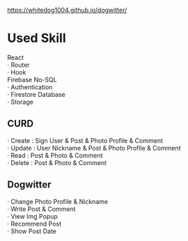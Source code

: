 https://whitedog1004.github.io/dogwitter/

# Used Skill
React <br>
· Router <br>
· Hook <br>
Firebase No-SQL <br>
· Authentication <br>
· Firestore Database <br>
· Storage <br>

## CURD
· Create : Sign User & Post & Photo Profile & Comment <br>
· Update : User Nickname & Post & Photo Profile & Comment <br>
· Read   : Post & Photo & Comment <br>
· Delete : Post & Photo & Comment <br>

## Dogwitter
· Change Photo Profile & Nickname <br>
· Write Post & Comment <br>
· View Img Popup <br>
· Recommend Post <br>
· Show Post Date <br>
